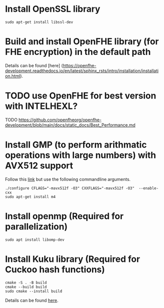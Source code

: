 # Install OpenSSL library
```
sudo apt-get install libssl-dev
```

# Build and install OpenFHE library (for FHE encryption) in the default path

Details can be found [here] (https://openfhe-development.readthedocs.io/en/latest/sphinx_rsts/intro/installation/installation.html).

# TODO use OpenFHE for best version with INTELHEXL?

TODO
https://github.com/openfheorg/openfhe-development/blob/main/docs/static_docs/Best_Performance.md

# Install GMP (to perform arithmatic operations with large numbers) with AVX512 support

Follow this [link](https://gmplib.org/manual/Installing-GMP) but use the following commandline arguments.
```
./configure CFLAGS="-mavx512f -O3" CXXFLAGS="-mavx512f -O3"  --enable-cxx
sudo apt-get install m4
```

# Install openmp (Required for parallelization)
```
sudo apt install libomp-dev
```

# Install Kuku library (Required for Cuckoo hash functions)
```
cmake -S . -B build
cmake --build build
sudo cmake --install build
```
Details can be found [here](https://github.com/microsoft/Kuku.git).